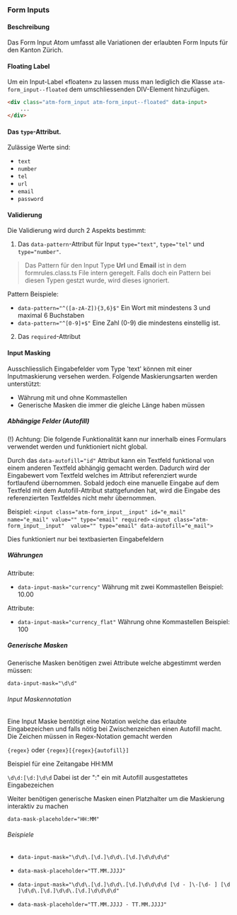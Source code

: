 ### Form Inputs
#### Beschreibung
Das Form Input Atom umfasst alle Variationen der erlaubten Form Inputs für den Kanton Zürich.

#### Floating Label
Um ein Input-Label «floaten» zu lassen muss man lediglich die Klasse `atm-form_input--floated` dem umschliessenden DIV-Element hinzufügen.

```html
<div class="atm-form_input atm-form_input--floated" data-input>
	...
</div>
```

#### Das `type`-Attribut.
Zulässige Werte sind:
  - `text`
  - `number`
  - `tel`
  - `url`
  - `email`
  - `password`

#### Validierung
Die Validierung wird durch 2 Aspekts bestimmt:


1. Das `data-pattern`-Attribut für Input `type="text"`, `type="tel"` und `type="number"`. 
> Das Pattern für den Input Type **Url** und **Email** ist in dem formrules.class.ts File intern geregelt. Falls doch ein Pattern bei diesen Typen gestzt wurde, wird dieses ignoriert.


Pattern Beispiele:
- `data-pattern="^([a-zA-Z]){3,6}$"` Ein Wort mit mindestens 3 und maximal 6 Buchstaben  
- `data-pattern="^[0-9]+$"` Eine Zahl (0-9) die mindestens einstellig ist.


2. Das `required`-Attribut 

#### Input Masking

Ausschliesslich Eingabefelder vom Type 'text' können mit einer Inputmaskierung versehen werden. Folgende Maskierungsarten werden unterstützt:

- Währung mit und ohne Kommastellen
- Generische Masken die immer die gleiche Länge haben müssen


##### Abhängige Felder (Autofill)
(!) Achtung: Die folgende Funktionalität kann nur innerhalb eines Formulars verwendet werden und funktioniert nicht global.

Durch das `data-autofill="id"` Attribut kann ein Textfeld funktional von einem anderen Textfeld abhängig gemacht werden. Dadurch wird der Eingabewert vom Textfeld welches im Attribut referenziert wurde fortlaufend übernommen.
Sobald jedoch eine manuelle Eingabe auf dem Textfeld mit dem Autofill-Attribut stattgefunden hat, wird die Eingabe des referenzierten Textfeldes nicht mehr übernommen.

Beispiel:
`<input class="atm-form_input__input" id="e_mail"  name="e_mail" value="" type="email" required>`
`<input class="atm-form_input__input"  value="" type="email" data-autofill="e_mail">`

Dies funktioniert nur bei textbasierten Eingabefeldern


##### Währungen

Attribute:

- `data-input-mask="currency"`
Währung mit zwei Kommastellen Beispiel: 10.00

Attribute:
- `data-input-mask="currency_flat"`
Währung ohne Kommastellen Beispiel: 100


##### Generische Masken

Generische Masken benötigen zwei Attribute welche abgestimmt werden müssen:

`data-input-mask="\d\d"`

###### Input Maskennotation
Eine Input Maske bentötigt eine Notation welche das erlaubte Eingabezeichen und falls nötig bei Zwischenzeichen einen Autofill macht. Die Zeichen müssen in Regex-Notation gemacht werden

`{regex}` oder `{regex}[{regex}{autofill}]` 

Beispiel für eine Zeitangabe HH:MM

`\d\d:[\d:]\d\d`  Dabei ist der ":" ein mit Autofill ausgestattetes Eingabezeichen

Weiter benötigen generische Masken einen Platzhalter um die Maskierung interaktiv zu machen

`data-mask-placeholder="HH:MM"`

###### Beispiele

- `data-input-mask="\d\d\.[\d.]\d\d\.[\d.]\d\d\d\d"`
- `data-mask-placeholder="TT.MM.JJJJ"`

- `data-input-mask="\d\d\.[\d.]\d\d\.[\d.]\d\d\d\d [\d - ]\-[\d- ] [\d ]\d\d\.[\d.]\d\d\.[\d.]\d\d\d\d"`
- `data-mask-placeholder="TT.MM.JJJJ - TT.MM.JJJJ"`


